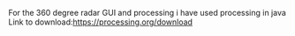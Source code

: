 For the 360 degree radar GUI and processing i have used processing in java 
Link to download:https://processing.org/download
